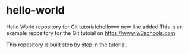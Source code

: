 # hello-world
Hello World repository for Git tutorialchelloww
new line added
This is an example repository for the Git tutoial on https://www.w3schools.com

This repository is built step by step in the tutorial.
